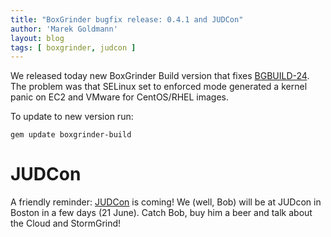 ```yaml
---
title: "BoxGrinder bugfix release: 0.4.1 and JUDCon"
author: 'Marek Goldmann'
layout: blog
tags: [ boxgrinder, judcon ]
---
```


We released today new BoxGrinder Build version that fixes [BGBUILD-24](https://jira.jboss.org/browse/BGBUILD-24). The problem was that SELinux set to enforced mode generated a kernel panic on EC2 and VMware for CentOS/RHEL images.

To update to new version run:

    gem update boxgrinder-build

# JUDCon

A friendly reminder: [JUDCon](#{site.links[:judcon]}) is coming! We (well, Bob) will be at JUDcon in Boston in a few days (21 June). Catch Bob, buy him a beer and talk about the Cloud and StormGrind!
